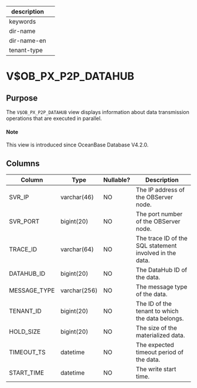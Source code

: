 |description||
|---|---|
|keywords||
|dir-name||
|dir-name-en||
|tenant-type||

# V$OB_PX_P2P_DATAHUB

## Purpose

The `V$OB_PX_P2P_DATAHUB` view displays information about data transmission operations that are executed in parallel. 

<main id="notice" type='explain'>
  <h4>Note</h4>
  <p>This view is introduced since OceanBase Database V4.2.0. </p>
</main>

## Columns

| **Column** | **Type** | **Nullable?** | **Description** |
| --- | --- | --- | --- |
| SVR_IP | varchar(46) | NO | The IP address of the OBServer node. |
| SVR_PORT | bigint(20) | NO | The port number of the OBServer node. |
| TRACE_ID | varchar(64) | NO | The trace ID of the SQL statement involved in the data. |
| DATAHUB_ID | bigint(20) | NO | The DataHub ID of the data. |
| MESSAGE_TYPE | varchar(256) | NO | The message type of the data. |
| TENANT_ID | bigint(20) | NO | The ID of the tenant to which the data belongs. |
| HOLD_SIZE | bigint(20) | NO | The size of the materialized data. |
| TIMEOUT_TS | datetime | NO | The expected timeout period of the data. |
| START_TIME | datetime | NO | The write start time. |
